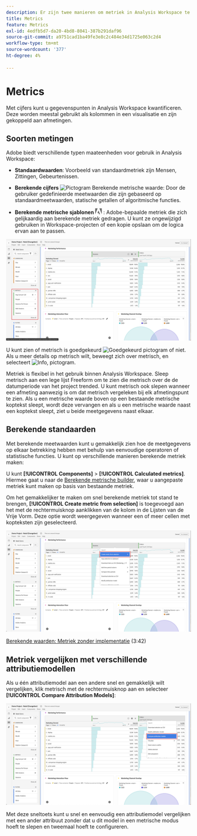 ```yaml
---
description: Er zijn twee manieren om metriek in Analysis Workspace te gebruiken.
title: Metrics
feature: Metrics
exl-id: 4edfb5d7-da20-4bd8-8041-387b291daf96
source-git-commit: a9751cad1ba49fe3e8c2c484e34d1725e063c2d4
workflow-type: tm+mt
source-wordcount: '377'
ht-degree: 4%

---
```


# Metrics

Met cijfers kunt u gegevenspunten in Analysis Workspace kwantificeren. Deze worden meestal gebruikt als kolommen in een visualisatie en zijn gekoppeld aan afmetingen.


## Soorten metingen

Adobe biedt verschillende typen maateenheden voor gebruik in Analysis Workspace:

* **Standaardwaarden**: Voorbeeld van standaardmetriek zijn Mensen, Zittingen, Gebeurtenissen.

* **Berekende cijfers** ![Pictogram Berekende metrische waarde](https://spectrum.adobe.com/static/icons/workflow_18/Smock_Calculator_18_N.svg): Door de gebruiker gedefinieerde meetwaarden die zijn gebaseerd op standaardmeetwaarden, statische getallen of algoritmische functies.

* **Berekende metrische sjablonen**  <img src="./assets/adobe-logo.svg" width="18"> : Adobe-bepaalde metriek die zich gelijkaardig aan berekende metriek gedragen. U kunt ze ongewijzigd gebruiken in Workspace-projecten of een kopie opslaan om de logica ervan aan te passen.


![Metrische gegevens in de gebruikersinterface](assets/cja-metrics.png)

U kunt zien of metrisch is goedgekeurd ![Goedgekeurd pictogram](https://spectrum.adobe.com/static/icons/ui_18/CheckmarkSize100.svg)  of niet. Als u meer details op metrisch wilt, beweegt zich over metrisch, en selecteert ![Info, pictogram](https://spectrum.adobe.com/static/icons/workflow_18/Smock_InfoOutline_18_N.svg).


Metriek is flexibel in het gebruik binnen Analysis Workspace. Sleep metrisch aan een lege lijst Freeform om te zien die metrisch over de de datumperiode van het project trended. U kunt metrisch ook slepen wanneer een afmeting aanwezig is om dat metrisch vergeleken bij elk afmetingspunt te zien. Als u een metrische waarde boven op een bestaande metrische koptekst sleept, wordt deze vervangen en als u een metrische waarde naast een koptekst sleept, ziet u beide meetgegevens naast elkaar.

## Berekende standaarden

Met berekende meetwaarden kunt u gemakkelijk zien hoe de meetgegevens op elkaar betrekking hebben met behulp van eenvoudige operatoren of statistische functies. U kunt op verschillende manieren berekende metriek maken:

U kunt **[!UICONTROL Components]** > **[!UICONTROL Calculated metrics]**. Hiermee gaat u naar de [Berekende metrische builder](/help/components/calc-metrics/calc-metr-overview.md), waar u aangepaste metriek kunt maken op basis van bestaande metriek.

Om het gemakkelijker te maken om snel berekende metriek tot stand te brengen, **[!UICONTROL Create metric from selection]** is toegevoegd aan het met de rechtermuisknop aanklikken van de kolom in de Lijsten van de Vrije Vorm. Deze optie wordt weergegeven wanneer een of meer cellen met kopteksten zijn geselecteerd.

![Maken van selectie](assets/create-metric-from-selection.png)

[Berekende waarden: Metriek zonder implementatie](https://experienceleague.adobe.com/docs/analytics-learn/tutorials/components/calculated-metrics/calculated-metrics-implementationless-metrics.html) (3:42)

## Metriek vergelijken met verschillende attributiemodellen

Als u één attributiemodel aan een andere snel en gemakkelijk wilt vergelijken, klik metrisch met de rechtermuisknop aan en selecteer **[!UICONTROL Compare Attribution Models]**:

![Kenmerk vergelijken](assets/compare-attribution.png)

Met deze sneltoets kunt u snel en eenvoudig een attributiemodel vergelijken met een ander attribuut zonder dat u dit model in een metrische modus hoeft te slepen en tweemaal hoeft te configureren.
